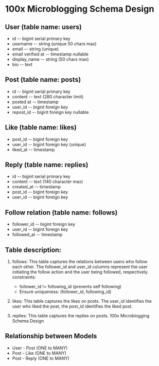 # 100x Microblogging Schema Design

## User (table name: users)
- id -- bigint serial primary key
- username -- string (unique 50 chars max)
- email -- string (unique)
- email verified at -- timestamp nullable
- display_name -- string (50 chars max)
- bio -- text

## Post (table name: posts)
  
   - id --  bigint serial primary key
   - content --  text (280 character limit)
   - posted at --  timestamp
   - user_id -- bigint foreign key
   - repost_id --  bigint foreign key nullable

## Like (table name: likes)
   - post_id -- bigint foreign key 
   - user_id -- bigint foreign key (unique)
   - liked_at -- timestamp

## Reply (table name: replies)
   - id -- bigint serial primary key 
   - content -- text (140 character max) 
   - created_at -- timestamp
   - post_id -- bigint foreign key 
   - user_id -- bigint foreign key

## Follow relation (table name: follows)
   - follower_id -- bigint foreign key 
   - user_id -- bigint foreign key 
   - followed_at -- timestamp

## Table description:

1. follows: This table captures the relations between users who follow each other. 
            The follower_id and user_id columns represent the user initiating
            the follow action and the user being followed, respectively.
    constraints: 
     - follower_id != following_id (prevents self following)
     - Ensure uniqueness: (follower_id, following_id)

2. likes: This table captures the likes on posts. The user_id identifies the user who liked the post, 
          the post_id identifies the liked post.

3. replies: This table captures the replies on posts. 100x Microblogging Schema Design

## Relationship between Models

- User - Post (ONE to MANY)
- Post - Like (ONE to MANY)
- Post - Reply (ONE to MANY)
  